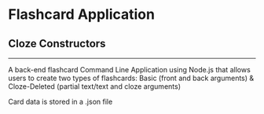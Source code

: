 <h1>Flashcard Application</h1>
<h2>Cloze Constructors</h2>
<hr>

<p>A back-end flashcard Command Line Application using Node.js that allows users to create two types of flashcards: Basic (front and back arguments) &amp; Cloze-Deleted (partial text/text and cloze arguments)</p>

<p>Card data is stored in a .json file</p>
